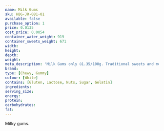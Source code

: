 ```yaml
---
name: Milk Gums
sku: HBG-JR-081-01
available: false
purchase_option: 1
price: 0.0135
cost_price: 0.0054
container_water_weight: 919
container_sweets_weight: 671
width: 
height: 
depth: 
weight: 
meta_description: 'Milk Gums only ú1.35/100g. Traditional sweets and more at Humbugs Confectionery Store. Specialists in satisfying your sweet tooth!'
brand: 
type: [Chewy, Gummy]
colour: [White]
contains: [Gluten, Lactose, Nuts, Sugar, Gelatin]
ingredients: 
serving_size: 
energy: 
protein: 
carbohydrates: 
fat: 
---
```

Milky gums.